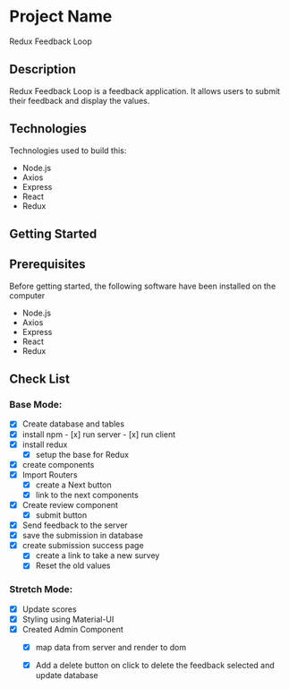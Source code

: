 # Project Name

Redux Feedback Loop


## Description

Redux Feedback Loop is a feedback application. It allows users to submit their feedback and display the values.

## Technologies

Technologies used to build this:
-  Node.js
-  Axios
-  Express 
-  React
-  Redux

## Getting Started

## Prerequisites

Before getting started, the following software have been installed on the computer

-  Node.js
-  Axios
-  Express 
-  React
-  Redux


## Check List

### Base Mode:
- [x] Create database and tables
- [x] install npm
      - [x] run server
      - [x] run client
- [x] install redux
    - [x] setup the base for Redux
- [x] create components
- [x] Import Routers
    - [x] create a Next button 
    - [x] link to the next components
- [x] Create review component
    - [x] submit button
- [x] Send feedback to the server
- [x] save the submission in database
- [x] create submission success page
    - [x] create a link to take a new survey
    - [x] Reset the old values

### Stretch Mode:
 
 - [x] Update scores
 - [x] Styling using Material-UI
 - [x] Created Admin Component
   - [x] map data from server and render to dom
   - [x] Add a delete button on click to delete the feedback selected and update database









